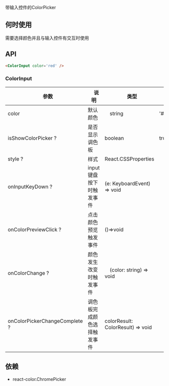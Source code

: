 带输入控件的ColorPicker

## 何时使用

需要选择颜色并且与输入控件有交互时使用

## API

``` html
<ColorInput color='red' />
```

### ColorInput

|　参数　|　说明　|　类型　| 示例　|　默认值　|
| ---  | --- | --- | --- | --- |
| color | 默认颜色 |　string | '#dedede' |  |
| isShowColorPicker ? | 是否显示调色板 | boolean | true | false  |
| style ? | 样式 | React.CSSProperties |  |   |
| onInputKeyDown ? | input键盘按下时触发事件 |(e: KeyboardEvent) => void　|  |  |
| onColorPreviewClick ? | 点击颜色预览触发事件 |()=>void　|  |  |
| onColorChange ? | 颜色发生改变时触发事件 |　(color: string) => void　|  |  |
| onColorPickerChangeComplete ? | 调色板完成颜色选择触发事件 | colorResult: ColorResult) => void | | |

## 依赖

- react-color.ChromePicker